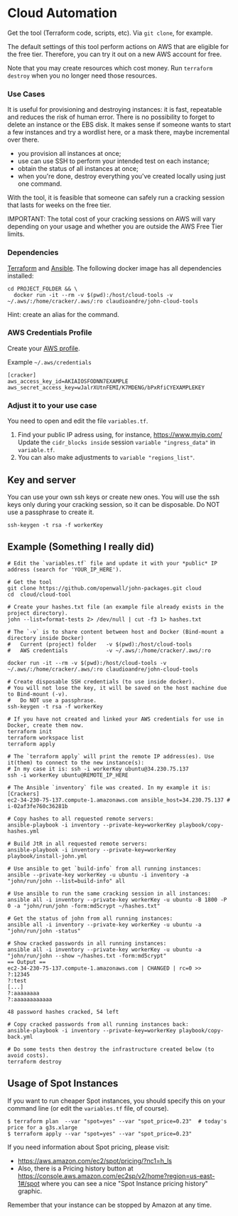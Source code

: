 # Cloud Automation

Get the tool (Terraform code, scripts, etc). Via `git clone`, for example.

The default settings of this tool perform actions on AWS that are eligible for the free tier. Therefore, you can try it out on a new AWS account for free.

Note that you may create resources which cost money. Run `terraform destroy` when you no longer need those resources.

### Use Cases

It is useful for provisioning and destroying instances: it is fast, repeatable and reduces the risk of human error. There is no possibility to forget to delete an instance or the EBS disk. It makes sense if someone wants to start a few instances and try a wordlist here, or a mask there, maybe incremental over there.
- you provision all instances at once;
- use can use SSH to perform your intended test on each instance;
- obtain the status of all instances at once;
- when you're done, destroy everything you've created locally using just one command.

With the tool, it is feasible that someone can safely run a cracking session that lasts for weeks on the free tier.

IMPORTANT: The total cost of your cracking sessions on AWS will vary depending on your usage and whether you are outside the AWS Free Tier limits.

### Dependencies
[Terraform](http://www.terraform.io/downloads.html) and [Ansible](https://docs.ansible.com/ansible/latest/installation_guide/intro_installation.html). The following docker image has all dependencies installed:

```
cd PROJECT_FOLDER && \
  docker run -it --rm -v $(pwd):/host/cloud-tools -v ~/.aws/:/home/cracker/.aws/:ro claudioandre/john-cloud-tools
```
Hint: create an alias for the command.

### AWS Credentials Profile
Create your [AWS profile](https://docs.aws.amazon.com/cli/latest/userguide/cli-configure-files.html).

Example `~/.aws/credentials`
```
[cracker]
aws_access_key_id=AKIAIOSFODNN7EXAMPLE
aws_secret_access_key=wJalrXUtnFEMI/K7MDENG/bPxRfiCYEXAMPLEKEY
```

### Adjust it to your use case
You need to open and edit the file `variables.tf`.

1. Find your public IP adress using, for instance, https://www.myip.com/
   Update the `cidr_blocks inside` session `variable "ingress_data"` in `variable.tf`.
2. You can also make adjustments to `variable "regions_list"`.

## Key and server
You can use your own ssh keys or create new ones. You will use the ssh keys only during your cracking session, so it can be disposable. Do NOT use a passphrase to create it.
```
ssh-keygen -t rsa -f workerKey
```

## Example (Something I really did)

```
# Edit the `variables.tf` file and update it with your *public* IP address (search for 'YOUR_IP_HERE').

# Get the tool
git clone https://github.com/openwall/john-packages.git cloud
cd  cloud/cloud-tool

# Create your hashes.txt file (an example file already exists in the project directory).
john --list=format-tests 2> /dev/null | cut -f3 1> hashes.txt

# The `-v` is to share content between host and Docker (Bind-mount a directory inside Docker)
#   Current (project) folder   -v $(pwd):/host/cloud-tools
#   AWS credentials            -v ~/.aws/:/home/cracker/.aws/:ro

docker run -it --rm -v $(pwd):/host/cloud-tools -v ~/.aws/:/home/cracker/.aws/:ro claudioandre/john-cloud-tools

# Create disposable SSH credentials (to use inside docker).
# You will not lose the key, it will be saved on the host machine due to Bind-mount (-v).
#   Do NOT use a passphrase.
ssh-keygen -t rsa -f workerKey

# If you have not created and linked your AWS credentials for use in Docker, create them now.
terraform init
terraform workspace list
terraform apply

# The `terraform apply` will print the remote IP address(es). Use it(them) to connect to the new instance(s):
# In my case it is: ssh -i workerKey ubuntu@34.230.75.137
ssh -i workerKey ubuntu@REMOTE_IP_HERE

# The Ansible `inventory` file was created. In my example it is:
[Crackers]
ec2-34-230-75-137.compute-1.amazonaws.com ansible_host=34.230.75.137 # i-02af3fe760c36281b

# Copy hashes to all requested remote servers:
ansible-playbook -i inventory --private-key=workerKey playbook/copy-hashes.yml

# Build JtR in all requested remote servers:
ansible-playbook -i inventory --private-key=workerKey playbook/install-john.yml

# Use ansible to get `build-info` from all running instances:
ansible --private-key workerKey -u ubuntu -i inventory -a "john/run/john --list=build-info" all

# Use ansible to run the same cracking session in all instances:
ansible all -i inventory --private-key workerKey -u ubuntu -B 1800 -P 0 -a "john/run/john -form:md5crypt ~/hashes.txt"

# Get the status of john from all running instances:
ansible all -i inventory --private-key workerKey -u ubuntu -a "john/run/john -status"

# Show cracked passwords in all running instances:
ansible all -i inventory --private-key workerKey -u ubuntu -a "john/run/john --show ~/hashes.txt -form:md5crypt"
== Output ==
ec2-34-230-75-137.compute-1.amazonaws.com | CHANGED | rc=0 >>
?:12345
?:test
[...]
?:aaaaaaaa
?:aaaaaaaaaaaa

48 password hashes cracked, 54 left

# Copy cracked passwords from all running instances back:
ansible-playbook -i inventory --private-key=workerKey playbook/copy-back.yml

# Do some tests then destroy the infrastructure created below (to avoid costs).
terraform destroy
```

## Usage of Spot Instances

If you want to run cheaper Spot instances, you should specify this on your command line (or edit the `variables.tf` file, of course).

```
$ terraform plan  --var "spot=yes" --var "spot_price=0.23"  # today's price for a g3s.xlarge
$ terraform apply --var "spot=yes" --var "spot_price=0.23"
```

If you need information about Spot pricing, please visit:
* https://aws.amazon.com/ec2/spot/pricing/?nc1=h_ls
* Also, there is a Pricing history button at https://console.aws.amazon.com/ec2sp/v2/home?region=us-east-1#/spot where you can see a nice "Spot Instance pricing history" graphic.

Remember that your instance can be stopped by Amazon at any time.